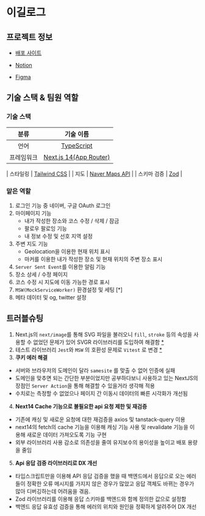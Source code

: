 # 이길로그

## 프로젝트 정보

- [배포 사이트](https://yigil.co.kr)

- [Notion](https://www.notion.so/c8649ee9c28b4e06b76df4fb75afebb4?pvs=4)
- [Figma](https://www.figma.com/file/Ka7DHbg9d0n535k6AiDbzs/%EC%9D%B4%EA%B8%B8-%EC%96%B4%EB%95%8C?type=design&node-id=0%3A1&mode=design&t=JDe415NH7dswuMPV-1)

## 기술 스택 & 팀원 역할

### 기술 스택

|    분류    |                   기술 이름                   |
| :--------: | :-------------------------------------------: |
|    언어    | [TypeScript](https://www.typescriptlang.org/) |
| 프레임워크 | [Next.js 14(App Router)](https://nextjs.org/) |

| 스타일링 | [Tailwind CSS](https://tailwindcss.com/) |
| 지도 | [Naver Maps API](https://www.ncloud.com/product/applicationService/maps) |
| 스키마 검증 | [Zod](https://zod.dev/) |

### 맡은 역할

1. 로그인 기능 중 네이버, 구글 OAuth 로그인
2. 마이페이지 기능
   - 내가 작성한 장소와 코스 수정 / 삭제 / 잠금
   - 팔로우 팔로잉 기능
   - 내 정보 수정 및 선호 지역 설정
3. 주변 지도 기능
   - Geolocation을 이용한 현재 위치 표시
   - 마커를 이용한 내가 작성한 장소 및 현재 위치의 주변 장소 표시
4. `Server Sent Event`를 이용한 알림 기능
5. 장소 상세 / 수정 페이지
6. 코스 수정 시 지도에 이동 가능한 경로 표시
7. `MSW(MockServiceWorker)` 환경설정 및 세팅 [\*]
8. 메타 데이터 및 og, twitter 설정

## 트러블슈팅

1. Next.js의 `next/image`를 통해 SVG 파일을 불러오니 `fill`, `stroke` 등의 속성을 사용할 수 없었던 문제가 있어 SVGR 라이브러리를 도입하여 해결함 [\*](https://github.com/Kernel360/f1-Yigil/pull/111)
2. 테스트 라이브러리 `Jest`와 `MSW` 의 호환성 문제로 `Vitest` 로 변경 [\*](https://davidktlee.notion.site/MSW-1323429b4b8a49f9a94f09be36893a4b)
3. **쿠키 에러 해결**

- 서버와 브라우저의 도메인이 달라 `samesite` 를 맞출 수 없어 인증에 실패
- 도메인을 맞추면 되는 간단한 부분이었지만 공부하다보니 사용하고 있는 NextJS의 장점인 `Server Action`을 통해 해결할 수 있을거라 생각해 적용
- 수치로는 측정할 수 없었으나 페이지 간 이동시 데이터의 빠른 시각화가 개선됨

4. **Next14 Cache 기능으로 불필요한 api 요청 제한 및 재검증**

- 기존에 캐싱 및 새로운 요청에 대한 재검증을 axios 및 tanstack-query 이용
- next14의 fetch의 cache 기능을 이용해 캐싱 기능 사용 및 revalidate 기능을 이용해 새로운 데이터 가져오도록 기능 구현
- 외부 라이브러리 사용 감소로 의존성을 줄여 유지보수의 용이성을 높이고 배포 용량을 줄임

5. **Api 응답 검증 라이브러리로 DX 개선**

- 타입스크립트만을 이용해 API 응답 검증을 했을 때 백엔드에서 응답으로 오는 에러들이 정확한 오류 메시지를 가지지 않은 경우가 많았고 응답 객체도 바뀌는 경우가 많아 디버깅하는데 어려움을 겪음.
- Zod 라이브러리를 이용해 응답 스키마를 백엔드와 함께 정의한 값으로 설정함
- 백엔드 응답 유효성 검증을 통해 에러의 위치와 원인을 정확하게 알려주어 DX 개선

